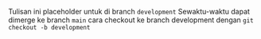 Tulisan ini placeholder untuk di branch `development`
Sewaktu-waktu dapat dimerge ke branch `main`
cara checkout ke branch development dengan `git checkout -b development`

